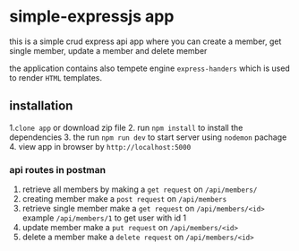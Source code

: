 # simple-expressjs app

this is a simple crud  express api app where you can create a member, get single member, update a member and delete member

the application contains also tempete engine `express-handers` which is used to render `HTML` templates.

## installation

1.`clone app` or download zip file
2. run `npm install` to install the dependencies
3. the run `npm run dev` to start server using `nodemon` pachage
4. view app in browser by `http://localhost:5000`

### api routes in postman
1. retrieve all members by making a `get request` on `/api/members/`
2. creating member make a `post request` on `/api/members`
3. retrieve single member make a `get request` on `/api/members/<id>` example `/api/members/1` to get user with id 1
4. update member make a `put request` on `/api/members/<id>`
5. delete a member make a `delete request` on `/api/members/<id>`


